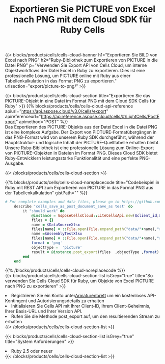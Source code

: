 ﻿---
title:  Exportieren Sie PICTURE von Excel nach PNG mit dem Cloud SDK für Ruby Cells
description:  Aspose.Cells Cloud REST API unterstützt den Export von Dateien im {0}-Format in {1} mit {2}.
kwords:
howto:
---
{{< blocks/products/cells/cells-cloud-banner h1="Exportieren Sie BILD von Excel nach PNG" h2="Ruby-Bibliothek zum Exportieren von PICTURE in die Datei PNG" p="Verwenden Sie Export API von Cells Cloud, um interne Objektworkflows der Datei Excel in Ruby zu exportieren. Dies ist eine professionelle Lösung, um PICTURE online mit Ruby aus einer Tabellenkalkulation in das Format PNG zu exportieren." urlsection="export/picture-to-png/" >}}

{{< blocks/products/cells/cells-cloud-section title="Exportieren Sie das PICTURE-Objekt in eine Datei im Format PNG mit dem Cloud SDK Cells für Ruby" >}}
{{% blocks/products/cells/cells-cloud-api-reference apiurl="https://api.aspose.cloud/v3.0/cells/export" apireferenceurl="https://apireference.aspose.cloud/cells/#/LightCells/PostExport" apimethod="POST" %}}
<br/>
Das Exportieren des PICTURE-Objekts aus der Datei Excel in die Datei PNG ist eine komplexe Aufgabe. Der Export von PICTURE-Formatübergängen in das PNG-Format wird von unserem Ruby SDK durchgeführt, während der Hauptstruktur- und logische Inhalt der PICTURE-Quelltabelle erhalten bleibt. Unsere Ruby-Bibliothek ist eine professionelle Lösung zum Online-Export von PICTURE-Objekten in Dateien im Format PNG. Dieses Cloud SDK bietet Ruby-Entwicklern leistungsstarke Funktionalität und eine perfekte PNG-Ausgabe.

{{< /blocks/products/cells/cells-cloud-section >}}

{{% blocks/products/cells/cells-cloud-noreplacecode title="Codebeispiel in Ruby mit REST API zum Exportieren von PICTURE in das Format PNG aus der Tabellenkalkulation" gistPath="" %}}
  
```ruby
# For complete examples and data files, please go to https://github.com/aspose-cells-cloud/aspose-cells-cloud-ruby/
    describe 'cells_save_as_post_document_save_as test' do
        it "should work" do
            @instance = AsposeCellsCloud::LiteCellsApi.new($client_id,$client_secret,"v3.0","https://api.aspose.cloud/")
            files = {}      
            name = $DataSourceXlsx
            files[name] = ::File.open(File.expand_path("data/"+name),"r") 
            name =$AssemblyTestXlsx 
            files[name] = ::File.open(File.expand_path("data/"+name),"r")
            format = 'png'
            objectType =  'picture'
            result = @instance.post_export(files  ,objectType ,format)    
        end
    end
```
   
{{% /blocks/products/cells/cells-cloud-noreplacecode %}}
<br/>
{{< blocks/products/cells/cells-cloud-section-list isGrey="true" title="So verwenden Sie Cells Cloud SDK für Ruby, um Objekte von Excel PICTURE nach PNG zu exportieren" >}}
<li> Registrieren Sie ein Konto unter<a href="https://dashboard.aspose.cloud/">Armaturenbrett</a> um ein kostenloses API-Kontingent und Autorisierungsdetails zu erhalten</li>
<li>Initialisieren Sie Cells API mit Ihrer Client-ID, Ihrem Client-Geheimnis, Ihrer Basis-URL und Ihrer Version API.</li>
<li>Rufen Sie die Methode post_export auf, um den resultierenden Stream zu erhalten</li>
{{< /blocks/products/cells/cells-cloud-section-list >}}

{{< blocks/products/cells/cells-cloud-section-list isGrey="true" title="System Anforderungen" >}}
<li>Ruby 2.5 oder neuer</li>
{{< /blocks/products/cells/cells-cloud-section-list >}}
